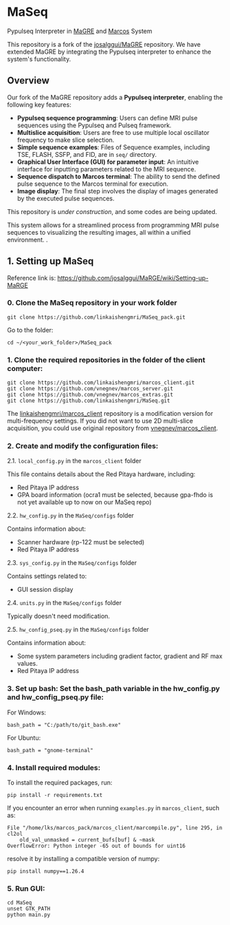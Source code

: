 # MaSeq
Pypulseq Interpreter in [MaGRE](https://github.com/josalggui/MaRGE/wiki) and [Marcos](https://github.com/vnegnev/marcos_extras/wiki) System

This repository is a fork of the [josalggui/MaGRE](https://github.com/josalggui/MaRGE.git) repository. We have extended MaGRE by integrating the Pypulseq interpreter to enhance the system's functionality.
 
## Overview

Our fork of the MaGRE repository adds a **Pypulseq interpreter**, enabling the following key features:

- **Pypulseq sequence programming**: Users can define MRI pulse sequences using the Pypulseq and Pulseq framework.
- **Multislice acquisition**: Users are free to use multiple local oscillator frequency to make slice selection. 
- **Simple sequence examples**: Files of Sequence examples, including TSE, FLASH, SSFP, and FID, are in `seq/` directory.
- **Graphical User Interface (GUI) for parameter input**: An intuitive interface for inputting parameters related to the MRI sequence.
- **Sequence dispatch to Marcos terminal**: The ability to send the defined pulse sequence to the Marcos terminal for execution.
- **Image display**: The final step involves the display of images generated by the executed pulse sequences.

This repository is *under construction*, and some codes are being updated.

This system allows for a streamlined process from programming MRI pulse sequences to visualizing the resulting images, all within a unified environment.
. 

## 1. Setting up MaSeq

Reference link is: https://github.com/josalggui/MaRGE/wiki/Setting-up-MaRGE

### 0. Clone the MaSeq repository in your work folder
```
git clone https://github.com/linkaishengmri/MaSeq_pack.git
```
Go to the folder:
```
cd ~/<your_work_folder>/MaSeq_pack
```

### 1. Clone the required repositories in the folder of the client computer:
```
git clone https://github.com/linkaishengmri/marcos_client.git
git clone https://github.com/vnegnev/marcos_server.git
git clone https://github.com/vnegnev/marcos_extras.git
git clone https://github.com/linkaishengmri/MaSeq.git
```
The [linkaishengmri/marcos_client](https://github.com/linkaishengmri/marcos_client.git) repository is a modification version for multi-frequency settings. If you did not want to use 2D multi-slice acquisition, you could use original repository from [vnegnev/marcos_client](https://github.com/vnegnev/marcos_client.git).

### 2. Create and modify the configuration files:

2.1. `local_config.py` in the `marcos_client` folder

This file contains details about the Red Pitaya hardware, including:
- Red Pitaya IP address
- GPA board information (ocra1 must be selected, because gpa-fhdo is not yet available up to now on our MaSeq repo)

2.2. `hw_config.py` in the `MaSeq/configs` folder

Contains information about:
- Scanner hardware (rp-122 must be selected)
- Red Pitaya IP address 

2.3. `sys_config.py` in the `MaSeq/configs` folder

Contains settings related to:
- GUI session display

2.4. `units.py` in the `MaSeq/configs` folder

Typically doesn't need modification.

2.5. `hw_config_pseq.py` in the `MaSeq/configs` folder

Contains information about:
- Some system parameters including gradient factor, gradient and RF max values.
- Red Pitaya IP address 

### 3. Set up bash: Set the bash_path variable in the hw_config.py and hw_config_pseq.py file:

For Windows:
```
bash_path = "C:/path/to/git_bash.exe"
```
For Ubuntu:
```
bash_path = "gnome-terminal"
```
### 4. Install required modules:
To install the required packages, run:
```
pip install -r requirements.txt
```
If you encounter an error when running `examples.py` in `marcos_client`, such as:
```
File "/home/lks/marcos_pack/marcos_client/marcompile.py", line 295, in cl2ol
    old_val_unmasked = current_bufs[buf] & ~mask
OverflowError: Python integer -65 out of bounds for uint16
```
resolve it by installing a compatible version of numpy: 
```
pip install numpy==1.26.4
```
### 5. Run GUI:
```
cd MaSeq
unset GTK_PATH
python main.py
```

